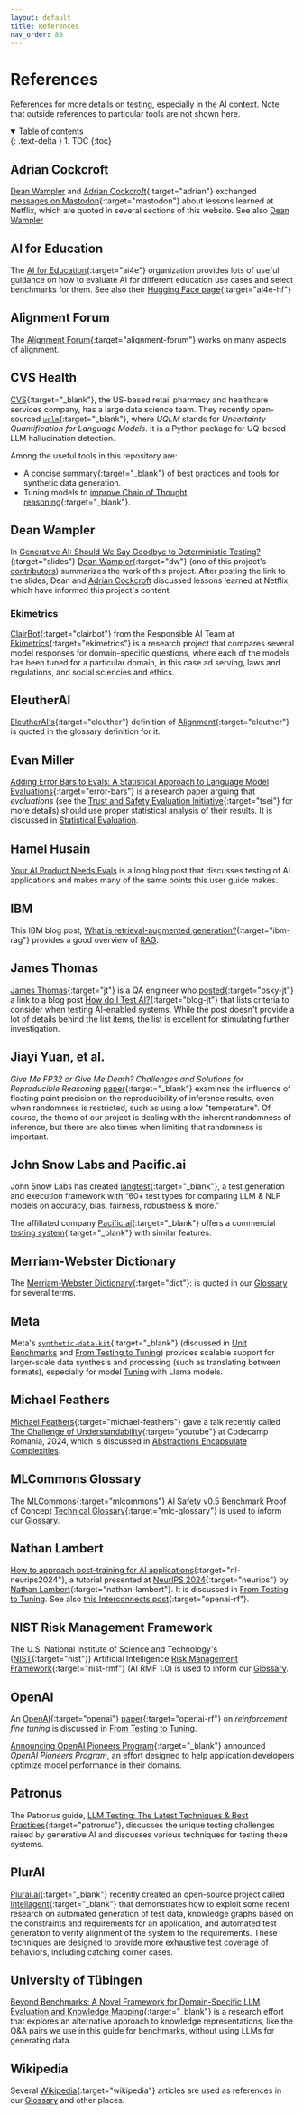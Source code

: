 ```yaml
---
layout: default
title: References
nav_order: 80
---
```


# References

References for more details on testing, especially in the AI context. Note that outside references to particular tools are not shown here.

<details open markdown="block">
  <summary>
    Table of contents
  </summary>
  {: .text-delta }
1. TOC
{:toc}
</details>

## Adrian Cockcroft

[Dean Wampler]({{site.baseurl}}/contributing/#contributors) and [Adrian Cockcroft](https://mastodon.social/@adrianco){:target="adrian"} exchanged [messages on Mastodon](https://discuss.systems/@deanwampler/113850433324825993){:target="mastodon"} about lessons learned at Netflix, which are quoted in several sections of this website. See also [Dean Wampler](#dean-wampler)

## AI for Education

The [AI for Education](https://ai-for-education.org/){:target="ai4e"} organization provides lots of useful guidance on how to evaluate AI for different education use cases and select benchmarks for them. See also their [Hugging Face page](https://huggingface.co/AI-for-Education){:target="ai4e-hf"}

## Alignment Forum

The [Alignment Forum](https://www.alignmentforum.org/){:target="alignment-forum"} works on many aspects of alignment.

## CVS Health

[CVS](https://www.cvshealth.com){:target="_blank"}, the US-based retail pharmacy and healthcare services company, has a large data science team. They recently open-sourced [`uqlm`](https://github.com/cvs-health/uqlm){:target="_blank"}, where _UQLM_ stands for _Uncertainty Quantification for Language Models_. It is a Python package for UQ-based LLM hallucination detection.

Among the useful tools in this repository are:
* A [concise summary](https://github.com/meta-llama/synthetic-data-kit/blob/main/use-cases/awesome-synthetic-data-papers/ReadMe.MD){:target="_blank"} of best practices and tools for synthetic data generation.
* Tuning models to [improve Chain of Thought reasoning](https://github.com/meta-llama/synthetic-data-kit/blob/main/use-cases/adding_reasoning_to_llama_3/README.md){:target="_blank"}.

## Dean Wampler

In [Generative AI: Should We Say Goodbye to Deterministic Testing?](https://deanwampler.github.io/polyglotprogramming/papers/#Generative-AI-Should-We-Say-Goodbye-to-Deterministic-Testing){:target="slides"} [Dean Wampler](http://deanwampler.com){:target="dw"} (one of this project's [contributors]({{site.baseurl}}/contributing/#contributors)) summarizes the work of this project. After posting the link to the slides, Dean and [Adrian Cockcroft](#adrian-cockcroft) discussed lessons learned at Netflix, which have informed this project's content.

### Ekimetrics

[ClairBot](https://clair.bot/){:target="clairbot"} from the Responsible AI Team at [Ekimetrics](https://ekimetrics.com/){:target="ekimetrics"} is a research project that compares several model responses for domain-specific questions, where each of the models has been tuned for a particular domain, in this case ad serving, laws and regulations, and social sciencies and ethics.

## EleutherAI

[EleutherAI's](https://www.eleuther.ai/){:target="eleuther"} definition of [Alignment](https://www.eleuther.ai/alignment){:target="eleuther"} is quoted in the glossary definition for it.

## Evan Miller

[Adding Error Bars to Evals: A Statistical Approach to Language Model Evaluations](https://arxiv.org/abs/2411.00640){:target="error-bars"} is a research paper arguing that _evaluations_ (see the [Trust and Safety Evaluation Initiative](https://the-ai-alliance.github.io/trust-safety-evals/){:target="tsei"} for more details) should use proper statistical analysis of their results. It is discussed in [Statistical Evaluation]({{site.baseurl}}/testing-strategies/statistical-tests/).

## Hamel Husain

[Your AI Product Needs Evals](https://hamel.dev/blog/posts/evals/) is a long blog post that discusses testing of AI applications and makes many of the same points this user guide makes.

## IBM

This IBM blog post, [What is retrieval-augmented generation?](https://research.ibm.com/blog/retrieval-augmented-generation-RAG){:target="ibm-rag"} provides a good overview of [RAG]({{site.glossaryurl}}/#retrieval-augmented-generation).

## James Thomas

[James Thomas](https://bsky.app/profile/hiccupps.bsky.social){:target="jt"} is a QA engineer who [posted](https://bsky.app/profile/hiccupps.bsky.social/post/3lgms2z6zuk25){:target="bsky-jt"} a link to a blog post [How do I Test AI?](https://qahiccupps.blogspot.com/2025/01/how-do-i-test-ai.html){:target="blog-jt"} that lists criteria to consider when testing AI-enabled systems. While the post doesn't provide a lot of details behind the list items, the list is excellent for stimulating further investigation.

## Jiayi Yuan, et al.

_Give Me FP32 or Give Me Death? Challenges and Solutions for Reproducible Reasoning_ [paper](https://arxiv.org/abs/2506.09501){:target="_blank"} examines the influence of floating point precision on the reproducibility of inference results, even when randomness is restricted, such as using a low "temperature". Of course, the theme of our project is dealing with the inherent randomness of inference, but there are also times when limiting that randomness is important.

## John Snow Labs and Pacific.ai

John Snow Labs has created [langtest](https://langtest.org/){:target="_blank"}, a test generation and execution framework with &ldquo;60+ test types for comparing LLM & NLP models on accuracy, bias, fairness, robustness & more.&rdquo;

The affiliated company [Pacific.ai](https://pacific.ai/){:target="_blank"} offers a commercial [testing system](https://pacific.ai/testing/){:target="_blank"} with similar features.

## Merriam-Webster Dictionary

The [Merriam-Webster Dictionary](https://www.merriam-webster.com/dictionary/){:target="dict"}: is quoted in our [Glossary]({{site.glossaryurl}}) for several terms.

## Meta

Meta's [`synthetic-data-kit`](https://github.com/meta-llama/synthetic-data-kit/){:target="_blank"} (discussed in [Unit Benchmarks]({{site.baseurl}}/testing-strategies/unit-benchmarks/#synthetic-data-kit) and [From Testing to Tuning]({{site.baseurl}}/testing-strategies/from-testing-to-tuning)) provides scalable support for larger-scale data synthesis and processing (such as translating between formats), especially for model [Tuning]({{site.glossaryurl}}/#tuning) with Llama models.

## Michael Feathers

[Michael Feathers](https://michaelfeathers.silvrback.com){:target="michael-feathers"} gave a talk recently called [The Challenge of Understandability](https://www.youtube.com/watch?v=sGgkl_RnkvQ){:target="youtube"} at Codecamp Romania, 2024, which is discussed in [Abstractions Encapsulate Complexities]({{site.baseurl}}/arch-design/component-design/#abstractions-encapsulate-complexities).

## MLCommons Glossary

The [MLCommons](https://mlcommons.org/){:target="mlcommons"} AI Safety v0.5 Benchmark Proof of Concept [Technical Glossary](https://drive.google.com/file/d/1X9Sy8eRiYgbeBBVMMqNrDEq4KzHZynpF/view?usp=sharing){:target="mlc-glossary"} is used to inform our [Glossary]({{site.glossaryurl}}).

## Nathan Lambert

[How to approach post-training for AI applications](https://docs.google.com/presentation/d/1LWHbtz74GwKSGYZKyBVUtcyvp8lgYOi5EVpMnVDXBPs/edit#slide=id.p){:target="nl-neurips2024"}, a tutorial presented at [NeurIPS 2024](https://neurips.cc/Conferences/2024){:target="neurips"} by [Nathan Lambert](https://www.natolambert.com/){:target="nathan-lambert"}. It is discussed in [From Testing to Tuning]({{site.baseurl}}/testing-strategies/from-testing-to-tuning/). See also [this Interconnects post](https://www.interconnects.ai/p/openais-reinforcement-finetuning){:target="openai-rf"}.

## NIST Risk Management Framework

The U.S. National Institute of Science and Technology's ([NIST](https://www.nist.gov/){:target="nist"}) Artificial Intelligence [Risk Management Framework](https://www.nist.gov/itl/ai-risk-management-framework){:target="nist-rmf"} (AI RMF 1.0) is used to inform our [Glossary]({{site.glossaryurl}}).

## OpenAI

An [OpenAI](https://openai.com){:target="openai"} [paper](https://openai.com/form/rft-research-program/){:target="openai-rf"} on _reinforcement fine tuning_ is discussed in [From Testing to Tuning]({{site.baseurl}}/testing-strategies/from-testing-to-tuning/).

[Announcing OpenAI Pioneers Program](https://openai.com/index/openai-pioneers-program/){:target="_blank"} announced _OpenAI Pioneers Program_, an effort designed to help application developers optimize model performance in their domains.

## Patronus

The Patronus guide, [LLM Testing: The Latest Techniques & Best Practices](https://www.patronus.ai/llm-testing){:target="patronus"}, discusses the unique testing challenges raised by generative AI and discusses various techniques for testing these systems.

## PlurAI

[Plurai.ai](https://plurai.ai){:target="_blank"} recently created an open-source project called [Intellagent](https://github.com/plurai-ai/intellagent){:target="_blank"} that demonstrates how to exploit some recent research on automated generation of test data, knowledge graphs based on the constraints and requirements for an application, and automated test generation to verify alignment of the system to the requirements. These techniques are designed to provide more exhaustive test coverage of behaviors, including catching corner cases.

## University of Tübingen

[Beyond Benchmarks: A Novel Framework for Domain-Specific LLM Evaluation and Knowledge Mapping](https://arxiv.org/abs/2506.07658){:target="_blank"} is a research effort that explores an alternative approach to knowledge representations, like the Q&A pairs we use in this guide for benchmarks, without using LLMs for generating data.

## Wikipedia

Several [Wikipedia](https://en.wikipedia.org/wiki/){:target="wikipedia"} articles are used as references in our [Glossary]({{site.glossaryurl}}) and other places.
